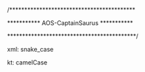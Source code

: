 /******************************************

*********** AOS-CaptainSaurus ***********

*******************************************/

xml: snake_case

kt: camelCase
